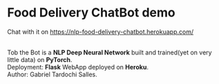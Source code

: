 # Food Delivery ChatBot demo
Chat with it on https://nlp-food-delivery-chatbot.herokuapp.com/</p>  
Tob the Bot is a **NLP Deep Neural Network** built and trained(yet on very little data) on **PyTorch**.  
Deployment: **Flask** WebApp deployed on **Heroku**.  
Author: Gabriel Tardochi Salles.
